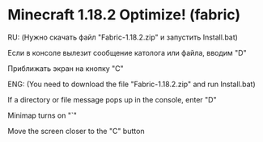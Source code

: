 # Minecraft 1.18.2 Optimize! (fabric)

RU: (Нужно скачать файл "Fabric-1.18.2.zip" и запустить Install.bat)

Если в консоле вылезит сообщение католога или файла, вводим "D"

Приближать экран на кнопку "C"

ENG: (You need to download the file "Fabric-1.18.2.zip" and run Install.bat)

If a directory or file message pops up in the console, enter "D"

Minimap turns on "`"

Move the screen closer to the "C" button
